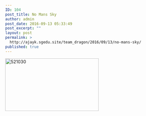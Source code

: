 ```yaml
---
ID: 104
post_title: No Mans Sky
author: admin
post_date: 2016-09-13 05:33:49
post_excerpt: ""
layout: post
permalink: >
  http://ajayk.sgedu.site/team_dragon/2016/09/13/no-mans-sky/
published: true
---
```

<img class="alignnone size-medium wp-image-67" src="http://ajayk.sgedu.site/team_dragon/wp-content/uploads/2016/09/521030-300x169.png" alt="521030" width="300" height="169" />